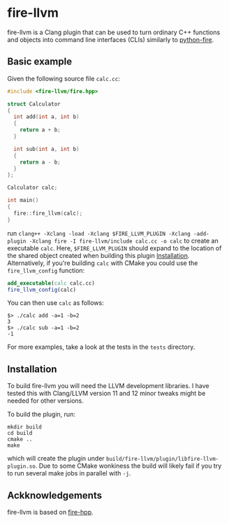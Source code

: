 # fire-llvm

fire-llvm is a Clang plugin that can be used to turn ordinary C++ functions and
objects into command line interfaces (CLIs) similarly to
[python-fire](https://github.com/google/python-fire).

## Basic example

Given the following source file `calc.cc`:

```c++
#include <fire-llvm/fire.hpp>

struct Calculator
{
  int add(int a, int b)
  {
    return a + b;
  }

  int sub(int a, int b)
  {
    return a - b;
  }
};

Calculator calc;

int main()
{
  fire::fire_llvm(calc);
}
```

run `clang++ -Xclang -load -Xclang $FIRE_LLVM_PLUGIN -Xclang -add-plugin
-Xclang fire -I fire-llvm/include calc.cc -o calc` to create an executable
`calc`. Here, `$FIRE_LLVM_PLUGIN` should expand to the location of the shared
object created when building this plugin [Installation](#installation).
Alternatively, if you're building `calc` with CMake you could use the
`fire_llvm_config` function:

```cmake
add_executable(calc calc.cc)
fire_llvm_config(calc)
```

You can then use `calc` as follows:

```
$> ./calc add -a=1 -b=2
3
$> ./calc sub -a=1 -b=2
-1
```

For more examples, take a look at the tests in the `tests` directory.

## Installation

To build fire-llvm you will need the LLVM development libraries. I have tested
this with Clang/LLVM version 11 and 12 minor tweaks might be needed for other
versions.

To build the plugin, run:

```
mkdir build
cd build
cmake ..
make
```

which will create the plugin under
`build/fire-llvm/plugin/libfire-llvm-plugin.so`. Due to some CMake wonkiness
the build will likely fail if you try to run several make jobs in parallel with
`-j`.

## Ackknowledgements

fire-llvm is based on [fire-hpp](https://github.com/kongaskristjan/fire-hpp).
